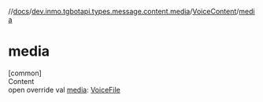 //[docs](../../../index.md)/[dev.inmo.tgbotapi.types.message.content.media](../index.md)/[VoiceContent](index.md)/[media](media.md)



# media  
[common]  
Content  
open override val [media](media.md): [VoiceFile](../../dev.inmo.tgbotapi.types.files/-voice-file/index.md)  



